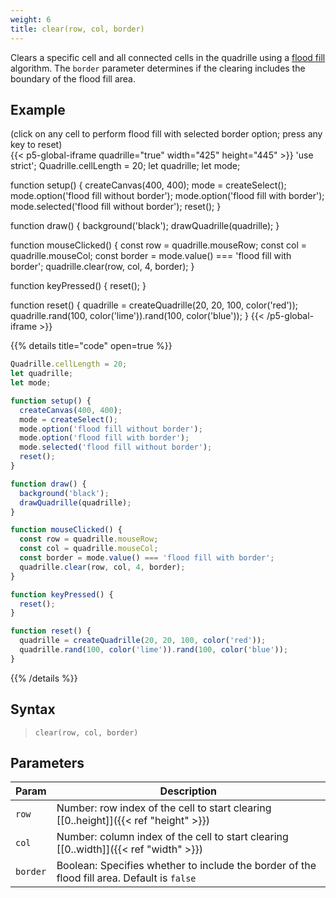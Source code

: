 ```yaml
---
weight: 6
title: clear(row, col, border)
---
```


Clears a specific cell and all connected cells in the quadrille using a [flood fill](https://en.wikipedia.org/wiki/Flood_fill) algorithm. The `border` parameter determines if the clearing includes the boundary of the flood fill area.

## Example

(click on any cell to perform flood fill with selected border option; press any key to reset)\
{{< p5-global-iframe quadrille="true" width="425" height="445" >}}
'use strict';
Quadrille.cellLength = 20;
let quadrille;
let mode;

function setup() {
  createCanvas(400, 400);
  mode = createSelect();
  mode.option('flood fill without border');
  mode.option('flood fill with border');
  mode.selected('flood fill without border');
  reset();
}

function draw() {
  background('black');
  drawQuadrille(quadrille);
}

function mouseClicked() {
  const row = quadrille.mouseRow;
  const col = quadrille.mouseCol;
  const border = mode.value() === 'flood fill with border';
  quadrille.clear(row, col, 4, border);
}

function keyPressed() {
  reset();
}

function reset() {
  quadrille = createQuadrille(20, 20, 100, color('red'));
  quadrille.rand(100, color('lime')).rand(100, color('blue'));
}
{{< /p5-global-iframe >}}

{{% details title="code" open=true %}}
```js
Quadrille.cellLength = 20;
let quadrille;
let mode;

function setup() {
  createCanvas(400, 400);
  mode = createSelect();
  mode.option('flood fill without border');
  mode.option('flood fill with border');
  mode.selected('flood fill without border');
  reset();
}

function draw() {
  background('black');
  drawQuadrille(quadrille);
}

function mouseClicked() {
  const row = quadrille.mouseRow;
  const col = quadrille.mouseCol;
  const border = mode.value() === 'flood fill with border';
  quadrille.clear(row, col, 4, border);
}

function keyPressed() {
  reset();
}

function reset() {
  quadrille = createQuadrille(20, 20, 100, color('red'));
  quadrille.rand(100, color('lime')).rand(100, color('blue'));
}
```
{{% /details %}}

## Syntax

> `clear(row, col, border)`

## Parameters

| Param     | Description                                                                                 |
|-----------|---------------------------------------------------------------------------------------------|
| `row`     | Number: row index of the cell to start clearing [\[0..height\]]({{< ref "height" >}})       |
| `col`     | Number: column index of the cell to start clearing [\[0..width\]]({{< ref "width" >}})      |
| `border`  | Boolean: Specifies whether to include the border of the flood fill area. Default is `false` |
